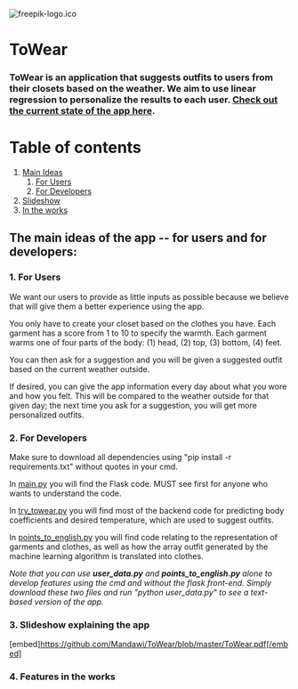 ![freepik-logo.ico](static/freepik-logo.ico?raw=true "Logo")

# ToWear

### ToWear is an application that suggests outfits to users from their closets based on the weather. We aim to use linear regression to personalize the results to each user. [Check out the current state of the app here](http://oamandawi.pythonanywhere.com/).

# Table of contents
1. [Main Ideas](#ideas)
    1. [For Users](#ideas_user)
    2. [For Developers](#ideas_developer)
3. [Slideshow](#slideshow)
4. [In the works](#new)


## The main ideas of the app -- for users and for developers: <a name="ideas"></a>

### 1. For Users <a name="ideas_user"></a>
We want our users to provide as little inputs as possible because we believe that will give them a better experience using the app.
    
You only have to create your closet based on the clothes you have. Each garment has a score from 1 to 10 to
specify the warmth. Each garment warms one of four parts of the body: (1) head, (2) top, (3) bottom, (4) feet.

You can then ask for a suggestion and you will be given a suggested outfit based on the current weather
outside.

If desired, you can give the app information every day about what you wore and how you felt. This will be compared to the weather outside for that given day; the next time you ask for a suggestion, you will get more personalized outfits.

### 2. For Developers <a name="ideas_developer"></a>
Make sure to download all dependencies using "pip install -r requirements.txt" without quotes in your cmd.

In [main.py](https://github.com/Mandawi/ToWear/blob/master/main.py) you will find the Flask code. MUST see first for anyone who wants to understand the code.

In [try_towear.py](https://github.com/Mandawi/ToWear/blob/master/try_towear.py) you will find most of the backend code for predicting body coefficients and desired temperature, which are used to suggest outfits.

In [points_to_english.py](https://github.com/Mandawi/ToWear/blob/master/points_to_english.py) you will find code relating to the representation of garments and clothes, as well as how the array outfit generated by the machine learning algorithm is translated into clothes.

*Note that you can use ***user_data.py*** and ***points_to_english.py*** alone to develop features using the cmd and without the flask front-end. Simply download these two files and run "python user_data.py" to see a text-based version of the app.*
### 3. Slideshow explaining the app <a name="slideshow"></a>
[embed]https://github.com/Mandawi/ToWear/blob/master/ToWear.pdf[/embed]

### 4. Features in the works <a name="new"></a>
        
        
